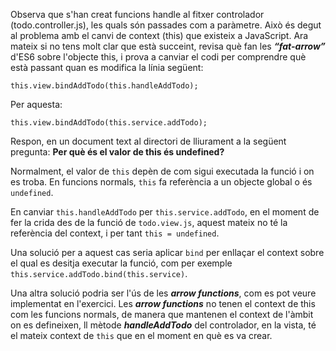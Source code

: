 Observa que s'han creat funcions handle al fitxer controlador (todo.controller.js), les quals són passades com a paràmetre. Això és degut al  problema amb el canvi de context (this) que existeix a JavaScript. Ara mateix si no  tens molt clar que està succeint, revisa què fan les ***“fat-arrow”*** d'ES6 sobre l'objecte this, i prova a canviar el codi per comprendre què està passant quan es modifica la  línia següent:

```this.view.bindAddTodo(this.handleAddTodo);```

Per aquesta: 

```this.view.bindAddTodo(this.service.addTodo);``` 

Respon, en un document text al directori de lliurament a la següent pregunta: 
**Per què és el valor de this és undefined?**

Normalment, el valor de `this` depèn de com sigui executada la funció i on es troba. En funcions normals, `this` fa referència a un objecte global o és `undefined`.

En canviar `this.handleAddTodo` per `this.service.addTodo`, en el moment de fer la crida des de la funció de `todo.view.js`, aquest mateix no té la referència del context, i per tant `this = undefined`.

Una solució per a aquest cas seria aplicar `bind` per enllaçar el context sobre el qual es desitja executar la funció, com per exemple `this.service.addTodo.bind(this.service)`.

Una altra solució podria ser l'ús de les ***arrow functions***, com es pot veure implementat en l'exercici. Les ***arrow functions*** no tenen el context de this com les funcions normals, de manera que mantenen el context de l'àmbit on es defineixen, ll mètode ***handleAddTodo*** del controlador, en la vista, té el mateix context de `this` que en el moment en què es va crear.